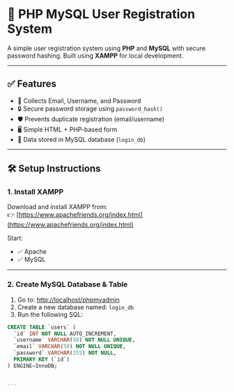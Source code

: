 # 📝 PHP MySQL User Registration System

A simple user registration system using **PHP** and **MySQL** with secure password hashing. Built using **XAMPP** for local development.

---

## ✅ Features

- 📧 Collects Email, Username, and Password
- 🔒 Secure password storage using `password_hash()`
- 🛡️ Prevents duplicate registration (email/username)
- 🖥️ Simple HTML + PHP-based form
- 💾 Data stored in MySQL database (`login_db`)

---

## 🛠️ Setup Instructions

### 1. Install XAMPP

Download and install XAMPP from:  
👉 [https://www.apachefriends.org/index.html](https://www.apachefriends.org/index.html)

Start:
- ✅ Apache  
- ✅ MySQL  

---

### 2. Create MySQL Database & Table

1. Go to: [http://localhost/phpmyadmin](http://localhost/phpmyadmin)
2. Create a new database named: `login_db`
3. Run the following SQL:

```sql
CREATE TABLE `users` (
  `id` INT NOT NULL AUTO_INCREMENT,
  `username` VARCHAR(50) NOT NULL UNIQUE,
  `email` VARCHAR(50) NOT NULL UNIQUE,
  `password` VARCHAR(255) NOT NULL,
  PRIMARY KEY (`id`)
) ENGINE=InnoDB;


---

